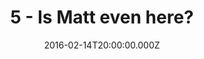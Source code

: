 ---
title: "5 - Is Matt even here?"
date: "2016-02-14T20:00:00.000Z"
type: podcast
tags:
  - podcast
audioUrl: "https://episodes.hunchpig.audio/0005.mp3"
summary: |
  Ian and Matt(?) talk. Contact us at http://twitter.com/hunchpig for sponsorship opportunities. Our next sponsorship is available for $7!
---